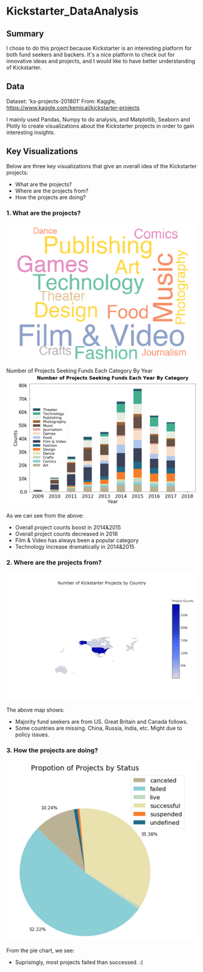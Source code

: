 # Kickstarter_DataAnalysis
## Summary
I chose to do this project because Kickstarter is an interesting platform for both fund seekers and backers. It's a nice platform to check out for innovative ideas and projects, and I would like to have better understanding of Kickstarter.

## Data
Dataset: 'ks-projects-201801' 
From: Kaggle, https://www.kaggle.com/kemical/kickstarter-projects

I mainly used Pandas, Numpy to do analysis, and Matplotlib, Seaborn and Plotly to create visualizations about the Kickstarter projects in order to gain interesting insights.


## Key Visualizations
Below are three key visualizations that give an overall idea of the Kickstarter projects: 
  - What are the projects?
  - Where are the projects from? 
  - How the projects are doing?

### 1. What are the projects?
![](Visualization_Images/3.%20Wordcloud%20-%20percentage.png)
Number of Projects Seeking Funds Each Category By Year
![](Visualization_Images/2.%20Number%20of%20Projects%20Seeking%20Funds%20Each%20Category%20By%20Year.png)

As we can see from the above:
  - Overall project counts boost in 2014&2015
  - Overall project counts decreased in 2016
  - Film & Video has always been a popular category
  - Technology increase dramatically in 2014&2015

### 2. Where are the projects from?
![](Visualization_Images/5.%20Map%20-%20Partial.png)

The above map shows:
  - Majority fund seekers are from US. Great Britain and Canada follows.
  - Some countries are missing. China, Russia, India, etc. Might due to policy issues.

### 3. How the projects are doing?
![](Visualization_Images/6.%20Propotion%20of%20Projects%20by%20Status.png)

From the pie chart, we see:
  - Suprisingly, most projects failed than successed. :(

